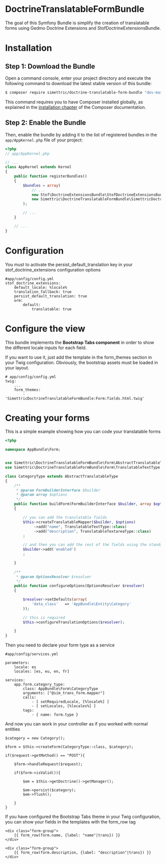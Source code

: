 # DoctrineTranslatableFormBundle

The goal of this Symfony Bundle is simplify the creation of translatable forms using Gedmo Doctrine Extensions and StofDoctrineExtensionsBundle.


Installation
============

Step 1: Download the Bundle
---------------------------

Open a command console, enter your project directory and execute the
following command to download the latest stable version of this bundle:

```bash
$ composer require simettric/doctrine-translatable-form-bundle "dev-master"
```

This command requires you to have Composer installed globally, as explained
in the [installation chapter](https://getcomposer.org/doc/00-intro.md)
of the Composer documentation.

Step 2: Enable the Bundle
-------------------------

Then, enable the bundle by adding it to the list of registered bundles
in the `app/AppKernel.php` file of your project:

```php
<?php
// app/AppKernel.php

// ...
class AppKernel extends Kernel
{
    public function registerBundles()
    {
        $bundles = array(
            // ...
            new Stof\DoctrineExtensionsBundle\StofDoctrineExtensionsBundle(),
            new Simettric\DoctrineTranslatableFormBundle\SimettricDoctrineTranslatableFormBundle(),
        );

        // ...
    }

    // ...
}
```

Configuration
=============

You must to activate the persist_default_translation key in your stof_doctrine_extensions configuration options

    #app/config/config.yml
    stof_doctrine_extensions:
        default_locale: %locale%
        translation_fallback: true
        persist_default_translation: true
        orm:
            default:
                translatable: true
                
                
Configure the view
===================

This bundle implements the **Bootstrap Tabs component** in order to show the different locale inputs for each field. 

If you want to use it, just add the template in the form_themes section in your Twig configuration. 
Obviously, the bootstrap assets must be loaded in your layout.

    # app/config/config.yml
    twig:
        ...
        form_themes:
            - 'SimettricDoctrineTranslatableFormBundle:Form:fields.html.twig'
                
                
Creating your forms
===================

This is a simple example showing how you can code your translatable forms

```php
<?php

namespace AppBundle\Form;


use Simettric\DoctrineTranslatableFormBundle\Form\AbstractTranslatableType;
use Simettric\DoctrineTranslatableFormBundle\Form\TranslatableTextType;

class CategoryType extends AbstractTranslatableType
{
    /**
     * @param FormBuilderInterface $builder
     * @param array $options
     */
    public function buildForm(FormBuilderInterface $builder, array $options)
    {

        // you can add the translatable fields
        $this->createTranslatableMapper($builder, $options)
             ->add("name", TranslatableTextType::class)
             ->add("description", TranslatableTextareaType::class)
        ;

        // and then you can add the rest of the fields using the standard way
        $builder->add('enabled')
        ;

    }
    
    /**
     * @param OptionsResolver $resolver
     */
    public function configureOptions(OptionsResolver $resolver)
    {

        $resolver->setDefaults(array(
            'data_class'   => 'AppBundle\Entity\Category'
        ));

        // this is required
        $this->configureTranslationOptions($resolver);

    }
}

```

Then you need to declare your form type as a service

    #app/config/services.yml
    
    parameters:
        locale: es
        locales: [es, eu, en, fr]
    
    services:
        app.form.category_type:
            class: AppBundle\Form\CategoryType
            arguments: ["@sim_trans_form.mapper"]
            calls:
                - [ setRequiredLocale, [%locale%] ]
                - [ setLocales, [%locales%] ]
            tags:
                - { name: form.type }
                
                
And now you can work in your controller as if you worked with normal entities 

    $category = new Category();
    
    $form = $this->createForm(CategoryType::class, $category);
    
    if($request->getMethod() == "POST"){
    
        $form->handleRequest($request);
        
        if($form->isValid()){
        
            $em = $this->getDoctrine()->getManager();
            
            $em->persist($category);
            $em->flush();
        
        }
    }
    

If you have configured the Bootstrap Tabs theme in your Twig configuration, you can show your fields in the templates with the form_row tag

    <div class="form-group">
        {{ form_row(form.name, {label: "name"|trans}) }}
    </div>
    
    <div class="form-group">
        {{ form_row(form.description, {label: "description"|trans}) }}
    </div>


            
